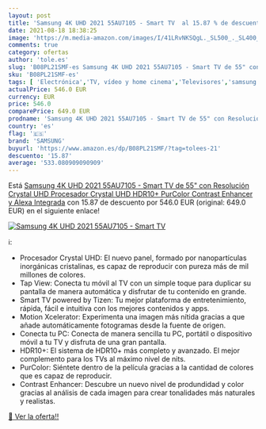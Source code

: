 ```yaml
---
layout: post
title: 'Samsung 4K UHD 2021 55AU7105 - Smart TV  al 15.87 % de descuento'
date: 2021-08-18 18:38:25
image: 'https://m.media-amazon.com/images/I/41LRvNKSQgL._SL500_._SL400_.jpg'
comments: true
category: ofertas
author: 'tole.es'
slug: 'B08PL21SMF-es Samsung 4K UHD 2021 55AU7105 - Smart TV de 55" con...'
sku: 'B08PL21SMF-es'
tags: [ 'Electrónica','TV, vídeo y home cinema','Televisores','samsung','smart','tv', ]
actualPrice: 546.0 EUR
currency: EUR
price: 546.0
comparePrice: 649.0 EUR
prodname: 'Samsung 4K UHD 2021 55AU7105 - Smart TV de 55" con Resolución Crystal UHD  Procesador Crystal UHD  HDR10+  PurColor  Contrast Enhancer y Alexa Integrada'
country: 'es'
flag: '🇪🇸'
brand: 'SAMSUNG'
buyurl: 'https://www.amazon.es/dp/B08PL21SMF/?tag=tolees-21'
descuento: '15.87'
average: '533.080909090909'
---
```


Está [Samsung 4K UHD 2021 55AU7105 - Smart TV de 55" con Resolución Crystal UHD  Procesador Crystal UHD  HDR10+  PurColor  Contrast Enhancer y Alexa Integrada](https://www.amazon.es/dp/B08PL21SMF/?tag=tolees-21) con 15.87 de descuento por 546.0 EUR (original: 649.0 EUR) en el siguiente enlace!

[![Samsung 4K UHD 2021 55AU7105 - Smart TV ](https://m.media-amazon.com/images/I/41LRvNKSQgL._SL500_._SL400_.jpg)](https://www.amazon.es/dp/B08PL21SMF/?tag=tolees-21)

ℹ️:

- Procesador Crystal UHD: El nuevo panel, formado por nanopartículas inorgánicas cristalinas, es capaz de reproducir con pureza más de mil millones de colores.
- Tap View: Conecta tu móvil al TV con un simple toque para duplicar su pantalla de manera automática y disfrutar de tu contenido en grande.
- Smart TV powered by Tizen: Tu mejor plataforma de entretenimiento, rápida, fácil e intuitiva con los mejores contenidos y apps.
- Motion Xcelerator: Experimenta una imagen más nítida gracias a que añade automáticamente fotogramas desde la fuente de origen.
- Conecta tu PC: Conecta de manera sencilla tu PC, portátil o dispositivo móvil a tu TV y disfruta de una gran pantalla.
- HDR10+: El sistema de HDR10+ más completo y avanzado. El mejor complemento para los TVs al máximo nivel de nits.
- PurColor: Siéntete dentro de la película gracias a la cantidad de colores que es capaz de reproducir.
- Contrast Enhancer: Descubre un nuevo nivel de produndidad y color gracias al análisis de cada imagen para crear tonalidades más naturales y realistas.

[🛒 Ver la oferta!!](https://www.amazon.es/dp/B08PL21SMF/?tag=tolees-21)
